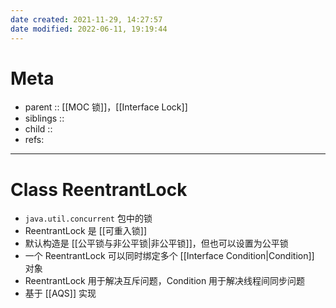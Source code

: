 ```yaml
---
date created: 2021-11-29, 14:27:57
date modified: 2022-06-11, 19:19:44
---
```


# Meta

- parent :: [[MOC 锁]]，[[Interface Lock]]
- siblings ::
- child ::
- refs:
---

# Class ReentrantLock

- `java.util.concurrent` 包中的锁
- ReentrantLock 是 [[可重入锁]]
- 默认构造是 [[公平锁与非公平锁|非公平锁]]，但也可以设置为公平锁
- 一个 ReentrantLock 可以同时绑定多个 [[Interface Condition|Condition]] 对象
- ReentrantLock 用于解决互斥问题，Condition 用于解决线程间同步问题
- 基于 [[AQS]] 实现
